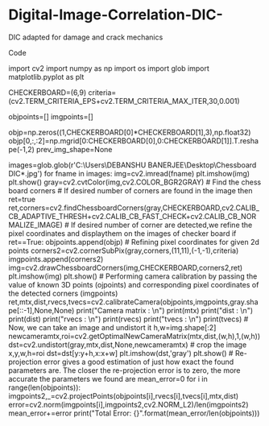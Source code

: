 # Digital-Image-Correlation-DIC-
DIC adapted for damage and crack mechanics

Code

import cv2
import numpy as np
import os
import glob
import matplotlib.pyplot as plt

CHECKERBOARD=(6,9)
criteria=(cv2.TERM_CRITERIA_EPS+cv2.TERM_CRITERIA_MAX_ITER,30,0.001)

objpoints=[]
imgpoints=[]

objp=np.zeros((1,CHECKERBOARD[0]*CHECKERBOARD[1],3),np.float32)
objp[0,:,:2]=np.mgrid[0:CHECKERBOARD[0],0:CHECKERBOARD[1]].T.reshape(-1,2)
prev_img_shape=None

images=glob.glob(r'C:\Users\DEBANSHU BANERJEE\Desktop\Chessboard DIC\*.jpg')
for fname in images:
    img=cv2.imread(fname)
    plt.imshow(img)
    plt.show()
    gray=cv2.cvtColor(img,cv2.COLOR_BGR2GRAY)
    # Find the chess board corners
    # If desired number of corners are found in the image then ret=true
    ret,corners=cv2.findChessboardCorners(gray,CHECKERBOARD,cv2.CALIB_CB_ADAPTIVE_THRESH+cv2.CALIB_CB_FAST_CHECK+cv2.CALIB_CB_NORMALIZE_IMAGE)
    # If desired number of corner are detected,we refine the pixel coordinates and displaythem on the images of checker board
    if ret==True:
        objpoints.append(objp)
        # Refining pixel coordinates for given 2d points
        corners2=cv2.cornerSubPix(gray,corners,(11,11),(-1,-1),criteria)
        imgpoints.append(corners2)
        img=cv2.drawChessboardCorners(img,CHECKERBOARD,corners2,ret)
    plt.imshow(img)
    plt.show()
    # Performing camera calibration by passing the value of known 3D points (ojpoints) and corresponding pixel coordinates of the detected corners (imgpoints)
    ret,mtx,dist,rvecs,tvecs=cv2.calibrateCamera(objpoints,imgpoints,gray.shape[::-1],None,None)
    print("Camera matrix : \n")
    print(mtx)
    print("dist : \n")
    print(dist)
    print("rvecs : \n")
    print(rvecs)
    print("tvecs : \n")
    print(tvecs)
    # Now, we can take an image and undistort it
    h,w=img.shape[:2]
    newcameramtx,roi=cv2.getOptimalNewCameraMatrix(mtx,dist,(w,h),1,(w,h))
    dst=cv2.undistort(gray,mtx,dist,None,newcameramtx)
    # crop the image
    x,y,w,h=roi
    dst=dst[y:y+h,x:x+w]
    plt.imshow(dst,'gray')
    plt.show()
    # Re-projection error gives a good estimation of just how exact the found parameters are. The closer the re-projection error is to zero, the more accurate the parameters we found are
    mean_error=0
    for i in range(len(objpoints)):
        imgpoints2,_=cv2.projectPoints(objpoints[i],rvecs[i],tvecs[i],mtx,dist)
        error=cv2.norm(imgpoints[i],imgpoints2,cv2.NORM_L2)/len(imgpoints2)
        mean_error+=error
    print("Total Error: {}".format(mean_error/len(objpoints)))
